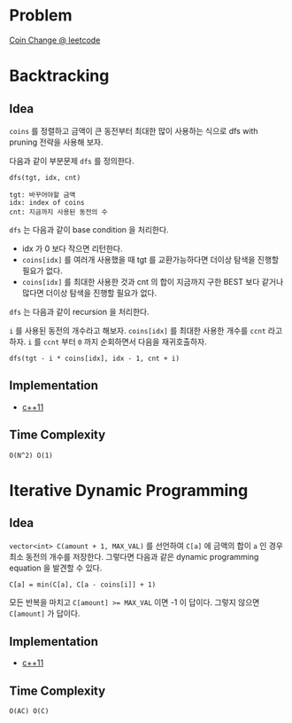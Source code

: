 # Problem

[Coin Change @ leetcode](https://leetcode.com/problems/coin-change/description/)

# Backtracking

## Idea

`coins` 를 정렬하고 금액이 큰 동전부터 최대한 많이 사용하는 식으로 dfs
with pruning 전략을 사용해 보자.

다음과 같이 부분문제 `dfs` 를 정의한다.

```
dfs(tgt, idx, cnt)

tgt: 바꾸어야할 금액
idx: index of coins
cnt: 지금까지 사용된 동전의 수
```

`dfs` 는 다음과 같이 base condition 을 처리한다.

* idx 가 0 보다 작으면 리턴한다.
* `coins[idx]` 를 여러개 사용했을 때 tgt 를 교환가능하다면 더이상
  탐색을 진행할 필요가 없다.
* `coins[idx]` 를 최대한 사용한 것과 cnt 의 합이 지금까지 구한 BEST
  보다 같거나 많다면 더이상 탐색을 진행할 필요가 없다.

`dfs` 는 다음과 같이 recursion 을 처리한다.

`i` 를 사용된 동전의 개수라고 해보자. `coins[idx]` 를 최대한 사용한
개수를 `ccnt` 라고 하자. `i` 를 `ccnt` 부터 `0` 까지 순회하면서 다음을
재귀호출하자.

```
dfs(tgt - i * coins[idx], idx - 1, cnt + i)
```

## Implementation

* [c++11](backtracking.cpp)

## Time Complexity

```
O(N^2) O(1)
```

# Iterative Dynamic Programming

## Idea

`vector<int> C(amount + 1, MAX_VAL)` 를 선언하여 `C[a]` 에 금액의 합이
`a` 인 경우 최소 동전의 개수를 저장한다. 그렇다면 다음과 같은 dynamic
programming equation 을 발견할 수 있다.

```
C[a] = min(C[a], C[a - coins[i]] + 1)
```

모든 반복을 마치고 `C[amount] >= MAX_VAL` 이면
-1 이 답이다. 그렇지 않으면 `C[amount]` 가 답이다.

## Implementation

* [c++11](iterative.cpp)

## Time Complexity

```
O(AC) O(C)
```
